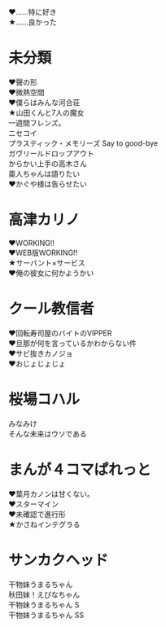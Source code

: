♥……特に好き  
★……良かった  

# 未分類
♥聲の形  
♥微熱空間  
♥僕らはみんな河合荘  
★山田くんと7人の魔女  
一週間フレンズ。  
ニセコイ  
プラスティック・メモリーズ Say to good-bye  
ガヴリールドロップアウト  
からかい上手の高木さん  
亜人ちゃんは語りたい  
♥かぐや様は告らせたい  

# 高津カリノ
♥WORKING!!  
♥WEB版WORKING!!    
★サーバント×サービス  
♥俺の彼女に何かようかい  

# クール教信者
♥回転寿司屋のバイトのVIPPER  
♥旦那が何を言っているかわからない件  
♥サビ抜きカノジョ  
♥おじょじょじょ  

# 桜場コハル
みなみけ  
そんな未来はウソである  

# まんが４コマぱれっと
♥葉月カノンは甘くない。  
♥スターマイン  
♥未確認で進行形  
★かさねインテグラる

# サンカクヘッド
干物妹うまるちゃん  
秋田妹！えびなちゃん  
干物妹うまるちゃん S  
干物妹うまるちゃん SS  